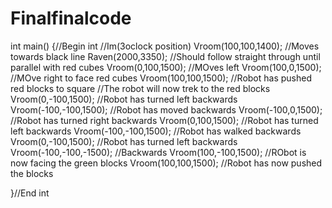 # Finalfinalcode

int main()
  {//Begin int
  //Im(3oclock position)
    Vroom(100,100,1400);
      //Moves towards black line
    Raven(2000,3350);
      //Should follow straight through until parallel with red cubes
    Vroom(0,100,1500);
      //MOves left
    Vroom(100,0,1500);
      //MOve right to face red cubes
    Vroom(100,100,1500);
      //Robot has pushed red blocks to square
      //The robot will now trek to the red blocks
    Vroom(0,-100,1500);
      //Robot has turned left backwards
    Vroom(-100,-100,1500);
      //Robot has moved backwards
    Vroom(-100,0,1500);
      //Robot has turned right backwards
    Vroom(0,100,1500);
      //Robot has turned left backwards
    Vroom(-100,-100,1500);
      //Robot has walked backwards
    Vroom(0,-100,1500);
      //Robot has turned left backwards
    Vroom(-100,-100,-1500);
      //Backwards
    Vroom(100,-100,1500);
      //RObot is now facing the green blocks
     Vroom(100,100,1500); 
      //Robot has now pushed the blocks
     
  }//End int
